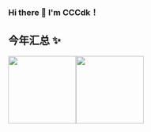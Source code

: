 ### Hi there 👋 I'm CCCdk！

## 今年汇总 ✨

<img align="" height="137px" src="https://github-readme-stats.vercel.app/api?username=dselegent&hide_title=true&hide_border=true&show_icons=true&include_all_commits=true&line_height=21&bg_color=0,EC6C6C,FFD479,FFFC79,73FA79&theme=graywhite&locale=cn" /><img align="" height="137px" src="https://github-readme-stats.vercel.app/api/top-langs/?username=dselegent&hide_title=true&hide_border=true&layout=compact&bg_color=0,73FA79,73FDFF,D783FF&theme=graywhite&locale=cn" />
